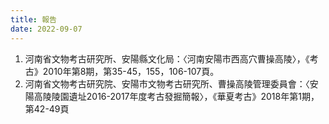```yaml
---
title: 報告
date: 2022-09-07
---
```


1. 河南省文物考古研究所、安陽縣文化局：〈河南安陽市西高穴曹操高陵〉，《考古》2010年第8期，第35-45，155，106-107頁。
2. 河南省文物考古研究院、安陽市文物考古研究所、曹操高陵管理委員會：〈安陽高陵陵園遺址2016-2017年度考古發掘簡報〉，《華夏考古》2018年第1期，第42-49頁